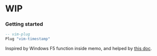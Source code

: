 # WIP

### Getting started
```lua
-- vim-plug
Plug "vim-timestamp"
```

Inspired by Windows F5 function inside memo, and
helped by [this doc](https://www.linode.com/docs/guides/writing-a-neovim-plugin-with-lua/).
